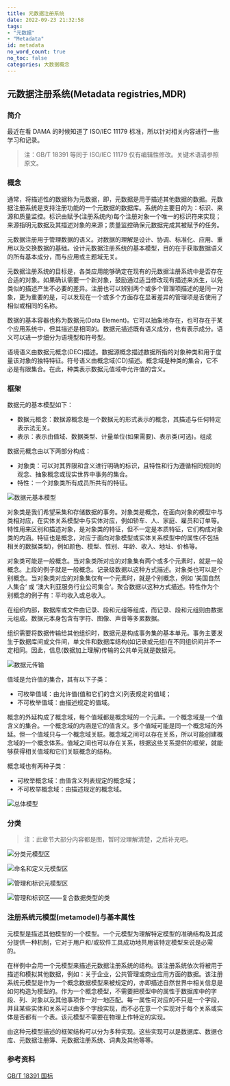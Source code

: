 ```yaml
---
title: 元数据注册系统
date: 2022-09-23 21:32:58
tags:
- "元数据"
- "Metadata"
id: metadata
no_word_count: true
no_toc: false
categories: 大数据概念
---
```


## 元数据注册系统(Metadata registries,MDR)

### 简介

最近在看 DAMA 的时候知道了 ISO/IEC 11179 标准，所以针对相关内容进行一些学习和记录。

> 注：GB/T 18391 等同于 ISO/IEC 11179 仅有编辑性修改。关键术语请参照原文。

### 概念

通常，将描述性的数据称为元数据，即，元数据是用于描述其他数据的数据。元数据注册系统是支持注册功能的一个元数据的数据库。系统的主要目的为：标识、来源和质量监控。标识由赋予(注册系统内)每个注册对象一个唯一的标识符来实现；来源指明元数据及其描述对象的来源；质量监控确保元数据完成其被赋予的任务。

元数据注册用于管理数据的语义。对数据的理解是设计、协调、标准化、应用、重用以及交换数据的基础。设计元数据注册系统的基本模型，目的在于获取数据语义的所有基本成分，而与应用或主题域无关。

元数据注册系统的目标是，各类应用能够确定在现有的元数据注册系统中是否存在合适的对象。如果确认需要一个新对象，鼓励通过适当修改现有描述来派生，以免类似的描述产生不必要的差异。注册也可以辨别两个或多个管理项描述的是同一对象，更为重要的是，可以发现在一个或多个方面存在显著差异的管理项是否使用了相似或相同的名称。

数据的基本容器也称为数据元(Data Element)。它可以抽象地存在，也可存在于某个应用系统中，但其描述是相同的。数据元描述既有语义成分，也有表示成分。语义可以进一步细分为语境型和符号型。

语境语义由数据元概念(DEC)描述。数据源概念描述数据所指的对象种类和用于度量该对象的独特特征。符号语义由概念域(CD)描述。概念域是种类的集合，它不必是有限集合。在此，种类表示数据元值域中允许值的含义。

### 框架

数据元的基本模型如下：

- 数据元概念：数据源概念是一个数据元的形式表示的概念，其描述与任何特定表示法无关。
- 表示：表示由值域、数据类型、计量单位(如果需要)、表示类(可选)。组成

数据元概念由以下两部分构成：

- 对象类：可以对其界限和含义进行明确的标识，且特性和行为遵循相同规则的观念、抽象概念或现实世界中事务的集合。
- 特性：一个对象类所有成员所共有的特征。

![数据元基本模型](https://s6.jpg.cm/2022/09/26/PbieVu.png)

对象类是我们希望采集和存储数据的事务。对象类是概念，在面向对象的模型中与类相对应，在实体关系模型中与实体对应，例如轿车、人、家庭、雇员和订单等。特性用来区别和描述对象，是对象类的特征，但不一定是本质特征，它们构成对象类的内涵。特征也是概念，对应于面向对象模型或实体关系模型中的属性(不包括相关的数据类型)，例如颜色、模型、性别、年龄、收入、地址、价格等。

对象类可能是一般概念。当对象类所对应的对象集有两个或多个元素时，就是一般概念。上段的例子就是一般概念。记录级数据以这种方式描述。对象类也可以是个别概念。当对象类对应的对象集仅有一个元素时，就是个别概念，例如 ’美国自然人集合‘ 或 ’澳大利亚服务行业公司集合‘。聚合数据以这种方式描述。特性作为个别概念的例子有：平均收入或总收入。

在组织内部，数据库或文件由记录、段和元组等组成，而记录、段和元组则由数据元组成。数据元本身包含有字符、图像、声音等多累数据。

组织需要将数据传输给其他组织时，数据元是构成事务集的基本单元。事务主要发生于数据库间或文件间，单文件和数据库结构(如记录或元组)在不同组织间并不一定相同。因此，信息(数据加上理解)传输的公共单元就是数据元。

![数据元传输](https://s6.jpg.cm/2022/09/26/PbxYpz.png)

值域是允许值的集合，其有以下子类：

- 可枚举值域：由允许值(值和它们的含义)列表规定的值域；
- 不可枚举值域：由描述规定的值域。

概念的外延构成了概念域，每个值域都是概念域的一个元素。一个概念域是一个值含义的集合。一个概念域的内涵是它的值含义。多个值域可能是同一个概念域的外延。但一个值域只与一个概念域关联。概念域之间可以存在关系，所以可能创建概念域的一个概念体系。值域之间也可以存在关系，根据这些关系提供的框架，就能够获得相关值域和它们关联概念的结构。

概念域也有两种子类：

- 可枚举概念域：由值含义列表规定的概念域；
- 不可枚举概念域：由描述规定的概念域。

![总体模型](https://s6.jpg.cm/2022/09/26/PbDMDE.png)

### 分类

> 注：此章节大部分内容都是图，暂时没理解清楚，之后补充吧。

![分类元模型区](https://s6.jpg.cm/2022/09/26/PbMUPr.png)

![命名和定义元模型区](https://s6.jpg.cm/2022/09/26/PbMymw.png)

![管理和标识元模型区](https://s6.jpg.cm/2022/09/26/PbMaQi.png)

![管理和标识区——复合数据类型的类](https://s6.jpg.cm/2022/09/26/PbMxCe.png)

### 注册系统元模型(metamodel)与基本属性

元模型是描述其他模型的一个模型。一个元模型为理解特定模型的准确结构及其成分提供一种机制，它对于用户和/或软件工具成功地共用该特定模型来说是必需的。

在样例中会用一个元模型来描述元数据注册系统的结构。该注册系统依次将被用于描述和模拟其他数据，例如：关于企业，公共管理或商业应用方面的数据。该注册系统元模型是作为一个概念数据模型来被规定的，亦即描述自然世界中相关信息是如何构造为模型的。作为一个概念模型，不需要把模型中的属性于数据库中的字段、列、对象以及其他事项作一对一地匹配。每一属性可对应的不只是一个字段，并且某些实体和关系可以由多个字段实现，而不必在意一个实现对于每个关系或实体是否都有一个表。该元模型不需要在物理上作特定的实现。

由这种元模型描述的框架结构可以分为多种实现。这些实现可以是数据库、数据仓库、元数据注册簿、元数据注册系统、词典及其他等等。



### 参考资料

[GB/T 18391 国标](https://openstd.samr.gov.cn/bzgk/gb/std_list?r=0.792387637494401&page=1&pageSize=10&p.p1=0&p.p2=GB%2FT%2018391&p.p90=circulation_date&p.p91=desc)
